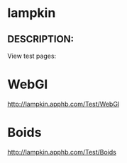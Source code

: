 # lampkin

## DESCRIPTION:

View test pages:

# WebGl
http://lampkin.apphb.com/Test/WebGl

# Boids
http://lampkin.apphb.com/Test/Boids